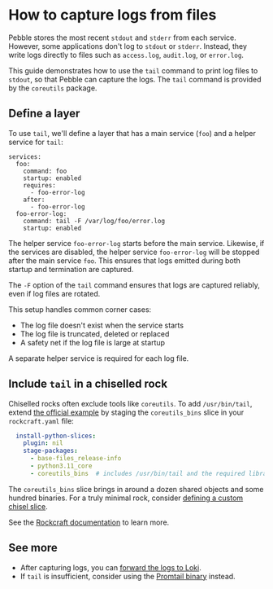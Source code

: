 # How to capture logs from files

Pebble stores the most recent `stdout` and `stderr` from each service. However, some
applications don't log to `stdout` or `stderr`. Instead, they write logs directly to
files such as `access.log`, `audit.log`, or `error.log`.

This guide demonstrates how to use the `tail` command to print log files to `stdout`,
so that Pebble can capture the logs. The `tail` command is provided by the `coreutils`
package.

## Define a layer

To use `tail`, we'll define a layer that has a main service (`foo`) and a helper service
for `tail`:

```{code-block} yaml
services:
  foo:
    command: foo
    startup: enabled
    requires:
      - foo-error-log
    after:
      - foo-error-log
  foo-error-log:
    command: tail -F /var/log/foo/error.log
    startup: enabled
```

The helper service `foo-error-log` starts before the main service.
Likewise, if the services are disabled, the helper service `foo-error-log` will be
stopped after the main service `foo`.
This ensures that logs emitted during both startup and termination are captured.

The `-F` option of the `tail` command ensures that logs are captured reliably,
even if log files are rotated.

This setup handles common corner cases:
- The log file doesn't exist when the service starts
- The log file is truncated, deleted or replaced
- A safety net if the log file is large at startup

A separate helper service is required for each log file.

## Include `tail` in a chiselled rock

Chiselled rocks often exclude tools like `coreutils`. To add `/usr/bin/tail`, extend
[the official example](https://documentation.ubuntu.com/rockcraft/en/latest/how-to/rocks/chisel-existing-rock/)
by staging the `coreutils_bins` slice in your `rockcraft.yaml` file:

```yaml
  install-python-slices:
    plugin: nil
    stage-packages:
      - base-files_release-info
      - python3.11_core
      - coreutils_bins  # includes /usr/bin/tail and the required libraries
```

The `coreutils_bins` slice brings in around a dozen shared objects and some hundred binaries.
For a truly minimal rock, consider
[defining a custom chisel slice](https://documentation.ubuntu.com/rockcraft/en/latest/how-to/chisel/create-slice/).

See the
[Rockcraft documentation](https://documentation.ubuntu.com/rockcraft/en/stable/)
to learn more.

## See more

- After capturing logs, you can [forward the logs to Loki](./forward-logs-to-loki).
- If `tail` is insufficient, consider using the
  [Promtail binary](https://github.com/canonical/loki-k8s-operator/blob/main/.github/workflows/build-promtail-release.yaml)
  instead.
